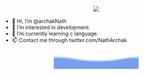 <p align = "center"><img src = "https://user-images.githubusercontent.com/112867859/201759704-afa3a6a7-9f21-4ce9-9e42-6e719c02f6fd.png"></p>

- 👋 Hi, I’m @archakNath
- 👀 I’m interested in development.
- 🌱 I’m currently learning c language.
- 📫 Contact me through twitter.com/NathArchak

<p align = "center"><img src = "https://github.com/archakNath/archakNath/blob/main/bottom_header.svg"></p>
<!---
archakNath/archakNath is a ✨ special ✨ repository because its `README.md` (this file) appears on your GitHub profile.
You can click the Preview link to take a look at your changes.
--->
